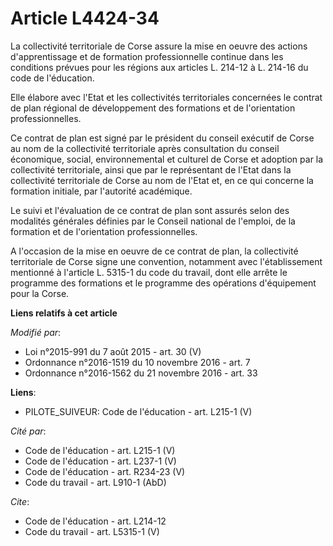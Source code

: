# Article L4424-34

La collectivité territoriale de Corse assure la mise en oeuvre des actions d'apprentissage et de formation professionnelle
continue dans les conditions prévues pour les régions aux articles L. 214-12 à L. 214-16 du code de l'éducation. 

Elle élabore avec l'Etat et les collectivités territoriales concernées le contrat de plan régional de développement des
formations et de l'orientation professionnelles. 

Ce contrat de plan est signé par le président du conseil exécutif de Corse au nom de la collectivité territoriale après
consultation du conseil économique, social, environnemental et culturel de Corse et adoption par la collectivité
territoriale, ainsi que par le représentant de l'Etat dans la collectivité territoriale de Corse au nom de l'Etat et, en ce
qui concerne la formation initiale, par l'autorité académique. 

Le suivi et l'évaluation de ce contrat de plan sont assurés selon des modalités générales définies par le Conseil national de
l'emploi, de la formation et de l'orientation professionnelles. 

A l'occasion de la mise en oeuvre de ce contrat de plan, la collectivité territoriale de Corse signe une convention,
notamment avec l'établissement mentionné à l'article L. 5315-1 du code du travail, dont elle arrête le programme des
formations et le programme des opérations d'équipement pour la Corse.

**Liens relatifs à cet article**

_Modifié par_:

  - Loi n°2015-991 du 7 août 2015 - art. 30 (V)
  - Ordonnance n°2016-1519 du 10 novembre 2016 - art. 7
  - Ordonnance n°2016-1562 du 21 novembre 2016 - art. 33

**Liens**:

  - PILOTE_SUIVEUR: Code de l'éducation - art. L215-1 (V)

_Cité par_:

  - Code de l'éducation - art. L215-1 (V)
  - Code de l'éducation - art. L237-1 (V)
  - Code de l'éducation - art. R234-23 (V)
  - Code du travail - art. L910-1 (AbD)

_Cite_:

  - Code de l'éducation - art. L214-12
  - Code du travail - art. L5315-1 (V)
